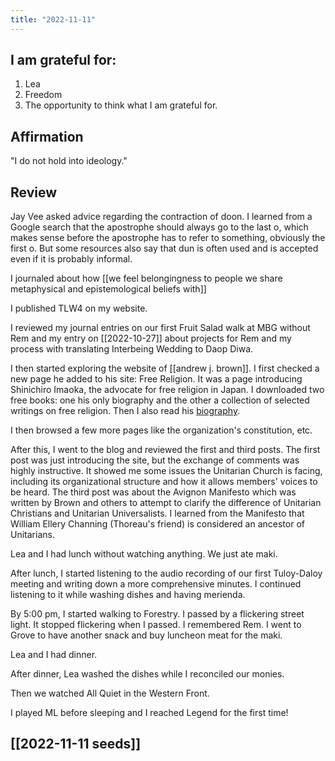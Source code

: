 ```yaml
---
title: "2022-11-11"
---
```

## I am grateful for:
1. Lea
2. Freedom
3. The opportunity to think what I am grateful for.

## Affirmation

"I do not hold into ideology."

## Review

Jay Vee asked advice regarding the contraction of doon. I learned from a Google search that the apostrophe should always go to the last o, which makes sense before the apostrophe has to refer to something, obviously the first o. But some resources also say that dun is often used and is accepted even if it is probably informal.

I journaled about how [[we feel belongingness to people we share metaphysical and epistemological beliefs with]]

I published TLW4 on my website.

I reviewed my journal entries on our first Fruit Salad walk at MBG without Rem and my entry on [[2022-10-27]] about projects for Rem and my process with translating Interbeing Wedding to Daop Diwa.

I then started exploring the website of [[andrew j. brown]]. I first checked a new page he added to his site: Free Religion. It was a page introducing Shinichiro Imaoka, the advocate for free religion in Japan. I downloaded two free books: one his only biography and the other a collection of selected writings on free religion. Then I also read his [biography](https://biography.yourdictionary.com/shinichiro-imaoka).

I then browsed a few more pages like the organization's constitution, etc.

After this, I went to the blog and reviewed the first and third posts. The first post was just introducing the site, but the exchange of comments was highly instructive. It showed me some issues the Unitarian Church is facing, including its organizational structure and how it allows members' voices to be heard. The third post was about the Avignon Manifesto which was written by Brown and others to attempt to clarify the difference of Unitarian Christians and Unitarian Universalists. I learned from the Manifesto that William Ellery Channing (Thoreau's friend) is considered an ancestor of Unitarians.

Lea and I had lunch without watching anything. We just ate maki.

After lunch, I started listening to the audio recording of our first Tuloy-Daloy meeting and writing down a more comprehensive minutes. I continued listening to it while washing dishes and having merienda.

By 5:00 pm, I started walking to Forestry. I passed by a flickering street light. It stopped flickering when I passed. I remembered Rem. I went to Grove to have another snack and buy luncheon meat for the maki.

Lea and I had dinner.

After dinner, Lea washed the dishes while I reconciled our monies.

Then we watched All Quiet in the Western Front.

I played ML before sleeping and I reached Legend for the first time!

## [[2022-11-11 seeds]]
